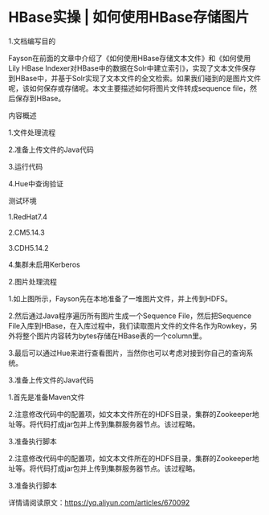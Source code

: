 # HBase实操 | 如何使用HBase存储图片

1.文档编写目的

Fayson在前面的文章中介绍了《如何使用HBase存储文本文件》和《如何使用Lily HBase Indexer对HBase中的数据在Solr中建立索引》，实现了文本文件保存到HBase中，并基于Solr实现了文本文件的全文检索。如果我们碰到的是图片文件呢，该如何保存或存储呢。本文主要描述如何将图片文件转成sequence file，然后保存到HBase。

内容概述

1.文件处理流程

2.准备上传文件的Java代码

3.运行代码

4.Hue中查询验证

测试环境

1.RedHat7.4

2.CM5.14.3

3.CDH5.14.2

4.集群未启用Kerberos

2.图片处理流程

1.如上图所示，Fayson先在本地准备了一堆图片文件，并上传到HDFS。

2.然后通过Java程序遍历所有图片生成一个Sequence File，然后把Sequence File入库到HBase，在入库过程中，我们读取图片文件的文件名作为Rowkey，另外将整个图片内容转为bytes存储在HBase表的一个column里。

3.最后可以通过Hue来进行查看图片，当然你也可以考虑对接到你自己的查询系统。

3.准备上传文件的Java代码

1.首先是准备Maven文件

2.注意修改代码中的配置项，如文本文件所在的HDFS目录，集群的Zookeeper地址等。将代码打成jar包并上传到集群服务器节点。该过程略。

3.准备执行脚本

2.注意修改代码中的配置项，如文本文件所在的HDFS目录，集群的Zookeeper地址等。将代码打成jar包并上传到集群服务器节点。该过程略。

3.准备执行脚本

详情请阅读原文：https://yq.aliyun.com/articles/670092
